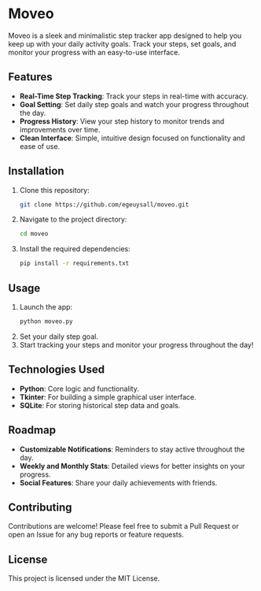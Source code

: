# Moveo

Moveo is a sleek and minimalistic step tracker app designed to help you keep up with your daily activity goals. Track your steps, set goals, and monitor your progress with an easy-to-use interface.

## Features

- **Real-Time Step Tracking**: Track your steps in real-time with accuracy.
- **Goal Setting**: Set daily step goals and watch your progress throughout the day.
- **Progress History**: View your step history to monitor trends and improvements over time.
- **Clean Interface**: Simple, intuitive design focused on functionality and ease of use.

## Installation

1. Clone this repository:
    ```bash
    git clone https://github.com/egeuysall/moveo.git
    ```
2. Navigate to the project directory:
    ```bash
    cd moveo
    ```
3. Install the required dependencies:
    ```bash
    pip install -r requirements.txt
    ```

## Usage

1. Launch the app:
    ```bash
    python moveo.py
    ```
2. Set your daily step goal.
3. Start tracking your steps and monitor your progress throughout the day!

## Technologies Used

- **Python**: Core logic and functionality.
- **Tkinter**: For building a simple graphical user interface.
- **SQLite**: For storing historical step data and goals.
  
## Roadmap

- **Customizable Notifications**: Reminders to stay active throughout the day.
- **Weekly and Monthly Stats**: Detailed views for better insights on your progress.
- **Social Features**: Share your daily achievements with friends.

## Contributing

Contributions are welcome! Please feel free to submit a Pull Request or open an Issue for any bug reports or feature requests.

## License

This project is licensed under the MIT License.
